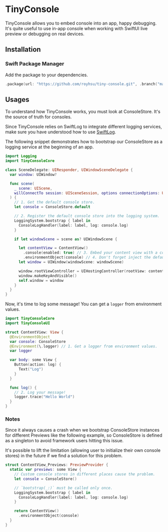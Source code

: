 # TinyConsole

TinyConsole allows you to embed console into an app, happy debugging. It's quite useful
to use in-app console when working with SwiftUI live preview or debugging on real devices.

## Installation

### Swift Package Manager

Add the package to your dependencies.

```swift
.package(url: "https://github.com/royhsu/tiny-console.git", .branch("master")),
```

## Usages

To understand how TinyConsole works, you must look at ConsoleStore. It's the 
source of truth for consoles. 

Since TinyConsole relies on SwiftLog to integrate different logging services, make sure you have understood how to use [SwiftLog](https://github.com/apple/swift-log).

The following snippet demonstrates how to bootstrap our ConsoleStore as a logging service at the beginning of an app.

```swift
import Logging
import TinyConsoleCore

class SceneDelegate: UIResponder, UIWindowSceneDelegate {
  var window: UIWindow?

  func scene(
    _ scene: UIScene,
    willConnectTo session: UISceneSession, options connectionOptions: UIScene.ConnectionOptions
  ) {
    // 1. Get the default console store.
    let console = ConsoleStore.default

    // 2. Register the default console store into the logging system.
    LoggingSystem.bootstrap { label in
      ConsoleLogHandler(label: label, log: console.log)
    }

    if let windowScene = scene as? UIWindowScene {

      let contentView = ContentView()
        .console(enabled: true) // 3. Embed your content view with a console by using console(enabled:) modifier.
        .environmentObject(console) // 4. Don't forget inject the default console store by using environmentObject(_:) modifier.
      let window = UIWindow(windowScene: windowScene)

      window.rootViewController = UIHostingController(rootView: contentView)
      window.makeKeyAndVisible()
      self.window = window
    }
  }
}
```

Now, it's time to log some message! You can get a `logger` from environment values.

```swift
import TinyConsoleCore
import TinyConsoleUI

struct ContentView: View {
  @EnvironmentObject
  var console: ConsoleStore
  @Environment(\.logger) // 1. Get a logger from environment values.
  var logger

  var body: some View {
    Button(action: log) {
      Text("Log")
    }
  }

  func log() {
    // 2. Log your message!
    logger.trace("Hello World")
  }
}
```

### Notes

Since it always causes a crash when we bootstrap ConsoleStore instances for 
different Previews like the following example, so ConsoleStore is defined as a 
singleton to avoid framework users hitting this issue.

It's possible to lift the limitation (allowing user to initialize their own console stores) in the 
future if we find a solution for this problem.

```swift
struct ContentView_Previews: PreviewProvider {
  static var previews: some View {
    // Custom console stores in different places cause the problem.
    let console = ConsoleStore()

    // `bootstrap(_:)` must be called only once.
    LoggingSystem.bootstrap { label in
      ConsoleLogHandler(label: label, log: console.log)
    }

    return ContentView()
      .environmentObject(console)
  }
}
```
